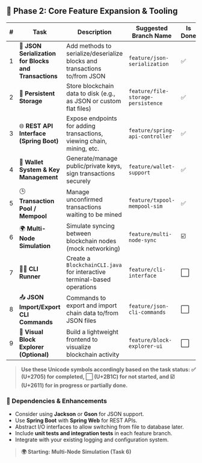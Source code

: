 ## 🔄 Phase 2: Core Feature Expansion & Tooling

| #  | Task                                                 | Description                                                                 | Suggested Branch Name                 |Is Done        |
|----|------------------------------------------------------|-----------------------------------------------------------------------------|----------------------------------------|---------------|
| 1  | 🧩 **JSON Serialization for Blocks and Transactions** | Add methods to serialize/deserialize blocks and transactions to/from JSON   | `feature/json-serialization`          |✅              |
| 2  | 💾 **Persistent Storage**                             | Store blockchain data to disk (e.g., as JSON or custom flat files)          | `feature/file-storage-persistence`    |✅              |
| 3  | 🌐 **REST API Interface (Spring Boot)**               | Expose endpoints for adding transactions, viewing chain, mining, etc.       | `feature/spring-api-controller`       |✅              |
| 4  | 🔐 **Wallet System & Key Management**                 | Generate/manage public/private keys, sign transactions securely             | `feature/wallet-support`              |✅              |
| 5  | 🕒 **Transaction Pool / Mempool**                     | Manage unconfirmed transactions waiting to be mined                         | `feature/txpool-mempool-sim`          |✅              |
| 6  | 🌍 **Multi-Node Simulation**                          | Simulate syncing between blockchain nodes (mock networking)                 | `feature/multi-node-sync`             |☑️              |
| 7  | 🧑‍💻 **CLI Runner**                                   | Create a `BlockchainCLI.java` for interactive terminal-based operations     | `feature/cli-interface`               |⬜              |
| 8  | 📤 **JSON Import/Export CLI Commands**                | Commands to export and import chain data to/from JSON files                 | `feature/json-cli-commands`           |⬜              |
| 9  | 🧭 **Visual Block Explorer (Optional)**               | Build a lightweight frontend to visualize blockchain activity               | `feature/block-explorer-ui`           |⬜              |

> **Use these Unicode symbols accordingly based on the task status: ✅ (U+2705) for completed, ⬜ (U+2B1C) for not started, and ☑️ (U+2611) for in progress or partially done.**
### 🔧 Dependencies & Enhancements
- Consider using **Jackson** or **Gson** for JSON support.
- Use **Spring Boot** with **Spring Web** for REST APIs.
- Abstract I/O interfaces to allow switching from file to database later.
- Include **unit tests and integration tests** in each feature branch.
- Integrate with your existing logging and configuration system.

> **🌍 Starting: Multi-Node Simulation (Task 6)**
